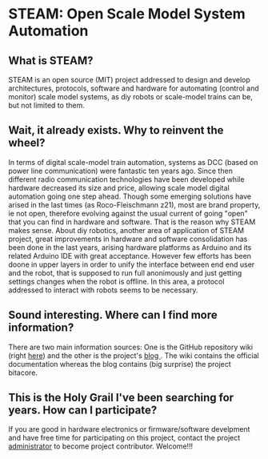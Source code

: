 # STEAM: Open Scale Model System Automation

## What is STEAM?
STEAM is an open source (MIT) project addressed to design and develop architectures, protocols, software and hardware for automating (control and monitor) scale model systems, as diy robots or scale-model trains can be, but not limited to them.

## Wait, it already exists. Why to reinvent the wheel?
In terms of digital scale-model train automation, systems as DCC (based on power line communication) were fantastic ten years ago. Since then different radio communication technologies have been developed while hardware decreased its size and price, allowing scale model digital automation going one step ahead. Though some emerging solutions have arised in the last times (as Roco-Fleischmann z21), most are brand property, ie not open, therefore evolving against the usual current of going "open" that you can find in hardware and software. That is the reason why STEAM makes sense.
About diy robotics, another area of application of STEAM project, great improvements in hardware and software consolidation has been done in the last years, arising hardware platforms as Arduino and its related Arduino IDE with great acceptance. However few efforts has been doone in upper layers in order to unify the interface between end end user and the robot, that is supposed to run full anonimously and just getting settings changes when the robot is offline. In this area, a protocol addressed to interact with robots seems to be necessary.

## Sound interesting. Where can I find more information?
There are two main information sources: One is the GitHub repository wiki (right [here](https://github.com/SteamProjectAdmin/SteamProject/wiki)) and the other is the project's [blog ](https://steam-project.blogspot.com/). The wiki contains the official documentation whereas the blog contains (big surprise) the project bitacore.

## This is the Holy Grail I've been searching for years. How can I participate?
If you are good in hardware electronics or firmware/software develpment and have free time for participating on this project, contact the project [administrator](mailto:steamproject.adm@gmail.com) to become project contributor. Welcome!!!

